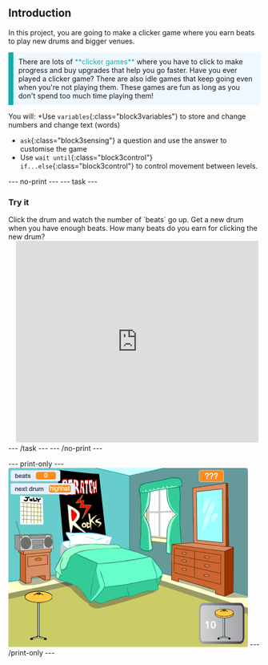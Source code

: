 ## Introduction

In this project, you are going to make a clicker game where you earn beats to play new drums and bigger venues.

<p style="border-left: solid; border-width:10px; border-color: #0faeb0; background-color: aliceblue; padding: 10px;">
There are lots of <span style="color: #0faeb0">**clicker games**</span> where you have to click to make progress and buy upgrades that help you go faster. Have you ever played a clicker game? There are also idle games that keep going even when you're not playing them. These games are fun as long as you don't spend too much time playing them!</p>

You will:
+Use `variables`{:class="block3variables"} to store and change numbers and change text (words)
+ `ask`{:class="block3sensing"} a question and use the answer to customise the game
+ Use `wait until`{:class="block3control"} `if...else`{:class="block3control"} to control movement between levels.

--- no-print ---
--- task ---
### Try it
<div style="display: flex; flex-wrap: wrap">
<div style="flex-basis: 175px; flex-grow: 1">  
Click the drum and watch the number of `beats` go up. Get a new drum when you have enough beats. How many beats do you earn for clicking the new drum?
</div>
<div class="scratch-preview" style="margin-left: 15px;">
  <iframe allowtransparency="true" width="485" height="402" src="https://scratch.mit.edu/projects/embed/485673032/?autostart=false" frameborder="0"></iframe>
</div>
</div>
--- /task ---
--- /no-print ---

--- print-only ---
![Completed project](images/showcase_static.png)
--- /print-only ---
